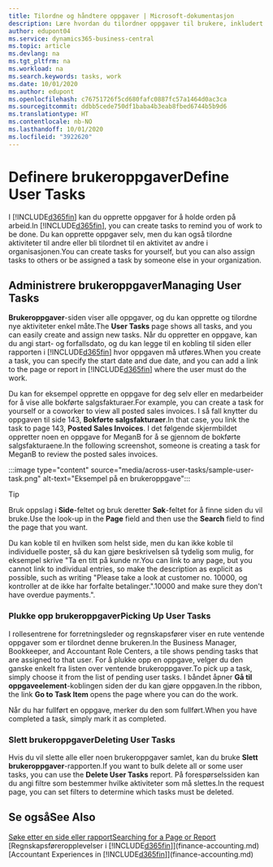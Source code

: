 ```yaml
---
title: Tilordne og håndtere oppgaver | Microsoft-dokumentasjon
description: Lære hvordan du tilordner oppgaver til brukere, inkludert din regnskapsfører i Business Central
author: edupont04
ms.service: dynamics365-business-central
ms.topic: article
ms.devlang: na
ms.tgt_pltfrm: na
ms.workload: na
ms.search.keywords: tasks, work
ms.date: 10/01/2020
ms.author: edupont
ms.openlocfilehash: c76751726f5cd680fafc0887fc57a1464d0ac3ca
ms.sourcegitcommit: ddbb5cede750df1baba4b3eab8fbed6744b5b9d6
ms.translationtype: HT
ms.contentlocale: nb-NO
ms.lasthandoff: 10/01/2020
ms.locfileid: "3922620"
---
```

# <a name="define-user-tasks"></a><span data-ttu-id="60fd0-103">Definere brukeroppgaver</span><span class="sxs-lookup"><span data-stu-id="60fd0-103">Define User Tasks</span></span>

<span data-ttu-id="60fd0-104">I [!INCLUDE[d365fin](includes/d365fin_md.md)] kan du opprette oppgaver for å holde orden på arbeid.</span><span class="sxs-lookup"><span data-stu-id="60fd0-104">In [!INCLUDE[d365fin](includes/d365fin_md.md)], you can create tasks to remind you of work to be done.</span></span> <span data-ttu-id="60fd0-105">Du kan opprette oppgaver selv, men du kan også tilordne aktiviteter til andre eller bli tilordnet til en aktivitet av andre i organisasjonen.</span><span class="sxs-lookup"><span data-stu-id="60fd0-105">You can create tasks for yourself, but you can also assign tasks to others or be assigned a task by someone else in your organization.</span></span>  

## <a name="managing-user-tasks"></a><span data-ttu-id="60fd0-106">Administrere brukeroppgaver</span><span class="sxs-lookup"><span data-stu-id="60fd0-106">Managing User Tasks</span></span>

<span data-ttu-id="60fd0-107">**Brukeroppgaver**-siden viser alle oppgaver, og du kan opprette og tilordne nye aktiviteter enkel måte.</span><span class="sxs-lookup"><span data-stu-id="60fd0-107">The **User Tasks** page shows all tasks, and you can easily create and assign new tasks.</span></span> <span data-ttu-id="60fd0-108">Når du oppretter en oppgave, kan du angi start- og forfallsdato, og du kan legge til en kobling til siden eller rapporten i [!INCLUDE[d365fin](includes/d365fin_md.md)] hvor oppgaven må utføres.</span><span class="sxs-lookup"><span data-stu-id="60fd0-108">When you create a task, you can specify the start date and due date, and you can add a link to the page or report in [!INCLUDE[d365fin](includes/d365fin_md.md)] where the user must do the work.</span></span>  

<span data-ttu-id="60fd0-109">Du kan for eksempel opprette en oppgave for deg selv eller en medarbeider for å vise alle bokførte salgsfakturaer.</span><span class="sxs-lookup"><span data-stu-id="60fd0-109">For example, you can create a task for yourself or a coworker to view all posted sales invoices.</span></span> <span data-ttu-id="60fd0-110">I så fall knytter du oppgaven til side 143, **Bokførte salgsfakturaer**.</span><span class="sxs-lookup"><span data-stu-id="60fd0-110">In that case, you link the task to page 143, **Posted Sales Invoices**.</span></span> <span data-ttu-id="60fd0-111">I det følgende skjermbildet oppretter noen en oppgave for MeganB for å se gjennom de bokførte salgsfakturaene.</span><span class="sxs-lookup"><span data-stu-id="60fd0-111">In the following screenshot, someone is creating a task for MeganB to review the posted sales invoices.</span></span>  

:::image type="content" source="media/across-user-tasks/sample-user-task.png" alt-text="Eksempel på en brukeroppgave":::

> [!TIP]  
> <span data-ttu-id="60fd0-113">Bruk oppslag i **Side**-feltet og bruk deretter **Søk**-feltet for å finne siden du vil bruke.</span><span class="sxs-lookup"><span data-stu-id="60fd0-113">Use the look-up in the **Page** field and then use the **Search** field to find the page that you want.</span></span>  
>
> <span data-ttu-id="60fd0-114">Du kan koble til en hvilken som helst side, men du kan ikke koble til individuelle poster, så du kan gjøre beskrivelsen så tydelig som mulig, for eksempel skrive "Ta en titt på kunde nr.</span><span class="sxs-lookup"><span data-stu-id="60fd0-114">You can link to any page, but you cannot link to individual entries, so make the description as explicit as possible, such as writing "Please take a look at customer no.</span></span> <span data-ttu-id="60fd0-115">10000, og kontroller at de ikke har forfalte betalinger.".</span><span class="sxs-lookup"><span data-stu-id="60fd0-115">10000 and make sure they don't have overdue payments.".</span></span>

### <a name="picking-up-user-tasks"></a><span data-ttu-id="60fd0-116">Plukke opp brukeroppgaver</span><span class="sxs-lookup"><span data-stu-id="60fd0-116">Picking Up User Tasks</span></span>

<span data-ttu-id="60fd0-117">I rollesentrene for forretningsleder og regnskapsfører viser en rute ventende oppgaver som er tilordnet denne brukeren.</span><span class="sxs-lookup"><span data-stu-id="60fd0-117">In the Business Manager, Bookkeeper, and Accountant Role Centers, a tile shows pending tasks that are assigned to that user.</span></span> <span data-ttu-id="60fd0-118">For å plukke opp en oppgave, velger du den ganske enkelt fra listen over ventende brukeroppgaver.</span><span class="sxs-lookup"><span data-stu-id="60fd0-118">To pick up a task, simply choose it from the list of pending user tasks.</span></span> <span data-ttu-id="60fd0-119">I båndet åpner **Gå til oppgaveelement**-koblingen siden der du kan gjøre oppgaven.</span><span class="sxs-lookup"><span data-stu-id="60fd0-119">In the ribbon, the link **Go to Task Item** opens the page where you can do the work.</span></span>  

<span data-ttu-id="60fd0-120">Når du har fullført en oppgave, merker du den som fullført.</span><span class="sxs-lookup"><span data-stu-id="60fd0-120">When you have completed a task, simply mark it as completed.</span></span>  

### <a name="deleting-user-tasks"></a><span data-ttu-id="60fd0-121">Slett brukeroppgaver</span><span class="sxs-lookup"><span data-stu-id="60fd0-121">Deleting User Tasks</span></span>

<span data-ttu-id="60fd0-122">Hvis du vil slette alle eller noen brukeroppgaver samlet, kan du bruke **Slett brukeroppgaver**-rapporten.</span><span class="sxs-lookup"><span data-stu-id="60fd0-122">If you want to bulk delete all or some user tasks, you can use the **Delete User Tasks** report.</span></span> <span data-ttu-id="60fd0-123">På forespørselssiden kan du angi filtre som bestemmer hvilke aktiviteter som må slettes.</span><span class="sxs-lookup"><span data-stu-id="60fd0-123">In the request page, you can set filters to determine which tasks must be deleted.</span></span>  

## <a name="see-also"></a><span data-ttu-id="60fd0-124">Se også</span><span class="sxs-lookup"><span data-stu-id="60fd0-124">See Also</span></span>

[<span data-ttu-id="60fd0-125">Søke etter en side eller rapport</span><span class="sxs-lookup"><span data-stu-id="60fd0-125">Searching for a Page or Report</span></span>](ui-search.md)  
<span data-ttu-id="60fd0-126">[Regnskapsføreropplevelser i [!INCLUDE[d365fin](includes/d365fin_md.md)]](finance-accounting.md)</span><span class="sxs-lookup"><span data-stu-id="60fd0-126">[Accountant Experiences in [!INCLUDE[d365fin](includes/d365fin_md.md)]](finance-accounting.md)</span></span>  
